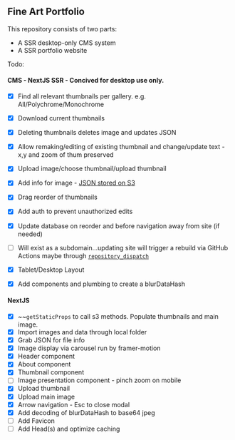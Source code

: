 Fine Art Portfolio
---
This repository consists of two parts:
* A SSR desktop-only CMS system
* A SSR portfolio website

Todo:
#### CMS - NextJS SSR - Concived for desktop use only. 
* [x] Find all relevant thumbnails per gallery. e.g. All/Polychrome/Monochrome
* [x] Download current thumbnails
* [x] Deleting thumbnails deletes image and updates JSON
* [x] Allow remaking/editing of existing thumbnail and change/update text - x,y and zoom of thum preserved 
* [x] Upload image/choose thumbnail/upload thumbnail
* [x] Add info for image - [JSON stored on S3](https://dev.to/aws-builders/using-aws-s3-as-a-database-17l0)
* [x] Drag reorder of thumbnails
* [x] Add auth to prevent unauthorized edits
* [x] Update database on reorder and before navigation away from site (if needed)
* [ ] Will exist as a subdomain...updating site will trigger a rebuild via GitHub Actions maybe through [`repository_dispatch`](https://stackoverflow.com/questions/68147899/whats-is-the-difference-between-repository-dispatch-and-workflow-dispatch-in-git)
* [x] Tablet/Desktop Layout
* [x] Add components and plumbing to create a blurDataHash 


#### NextJS
* [x] ~~`getStaticProps` to call s3 methods. Populate thumbnails and main image.
* [x] Import images and data through local folder 
* [x] Grab JSON for file info
* [x] Image display via carousel run by framer-motion
* [x] Header component
* [x] About component
* [x] Thumbnail component
* [ ] Image presentation component - pinch zoom on mobile
* [x] Upload thumbnail
* [x] Upload main image
* [x] Arrow navigation - Esc to close modal
* [x] Add decoding of blurDataHash to base64 jpeg
* [ ] Add Favicon
* [ ] Add Head(s) and optimize caching
